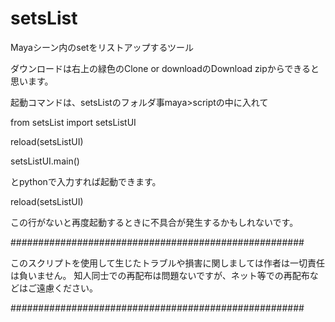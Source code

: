 # setsList
Mayaシーン内のsetをリストアップするツール


ダウンロードは右上の緑色のClone or downloadのDownload zipからできると思います。


起動コマンドは、setsListのフォルダ事maya>scriptの中に入れて

from setsList import setsListUI

reload(setsListUI)

setsListUI.main()

とpythonで入力すれば起動できます。

reload(setsListUI)

この行がないと再度起動するときに不具合が発生するかもしれないです。

#####################################################

このスクリプトを使用して生じたトラブルや損害に関しましては作者は一切責任は負いません。
知人同士での再配布は問題ないですが、ネット等での再配布などはご遠慮ください。

#####################################################
